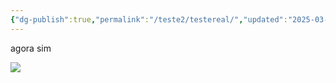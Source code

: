 ```yaml
---
{"dg-publish":true,"permalink":"/teste2/testereal/","updated":"2025-03-07T22:26:11.748-03:00"}
---
```


agora sim

![](reta%20com%20números%20negativos%20(1).png)

